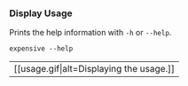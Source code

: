 ### Display Usage

Prints the help information with `-h` or `--help`.

`expensive --help`

<table>
<tr><td>
  [[usage.gif|alt=Displaying the usage.]]
  <!-- <img alt="Displaying the usage." src="doc/usage.gif" /> -->
</td></tr>
</table>